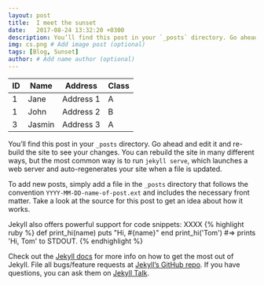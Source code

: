 ```yaml
---
layout: post
title:  I meet the sunset
date:   2017-08-24 13:32:20 +0300
description: You’ll find this post in your `_posts` directory. Go ahead and edit it and re-build the site to see your changes. # Add post description (optional)
img: cs.png # Add image post (optional)
tags: [Blog, Sunset]
author: # Add name author (optional)
---
```




<!--<head>
  <link rel="stylesheet" href="//cdnjs.cloudflare.com/ajax/libs/datatables/1.10.12/css/dataTables.bootstrap.min.css" />
  <link rel="stylesheet" href="https://cdn.datatables.net/buttons/1.2.1/css/buttons.bootstrap.min.css" type="text/css" />
</head>-->

  <div class="container-fluid">
    <table class="datatable table table-hover table-bordered">
      <thead>
        <tr>
          <th>ID</th>
          <th>Name</th>
          <th>Address</th>
          <th>Class</th>
        </tr>
      </thead>
      <tfoot>
      </tfoot>
      <tbody>
        <tr>
          <td>1</td>
          <td>Jane</td>
          <td>Address 1</td>
          <td>A</td>
        </tr>
        <tr>
          <td>1</td>
          <td>John</td>
          <td>Address 2</td>
          <td>B</td>
        </tr>
        <tr>
          <td>3</td>
          <td>Jasmin</td>
          <td>Address 3</td>
          <td>A</td>
        </tr>
      </tbody>
    </table>
  </div>
  
  <script src="//code.jquery.com/jquery-1.11.3.min.js"></script>
  <script src="//cdn.datatables.net/1.10.12/js/jquery.dataTables.min.js"></script>
  <script src="//cdn.datatables.net/1.10.12/js/dataTables.bootstrap.min.js"></script>
  <!-- Responsive extension -->
  <!--<script src="https://cdn.datatables.net/responsive/2.1.0/js/responsive.bootstrap.min.js"></script>-->
  <!-- Buttons extension -->
  <script src="//cdn.datatables.net/buttons/1.2.1/js/dataTables.buttons.min.js"></script>
  <script src="//cdn.datatables.net/buttons/1.2.1/js/buttons.bootstrap.min.js"></script>
  <script src="//cdnjs.cloudflare.com/ajax/libs/jszip/2.5.0/jszip.min.js"></script>
  <script src="//cdn.datatables.net/buttons/1.2.1/js/buttons.html5.min.js"></script>

You’ll find this post in your `_posts` directory. Go ahead and edit it and re-build the site to see your changes. You can rebuild the site in many different ways, but the most common way is to run `jekyll serve`, which launches a web server and auto-regenerates your site when a file is updated.

To add new posts, simply add a file in the `_posts` directory that follows the convention `YYYY-MM-DD-name-of-post.ext` and includes the necessary front matter. Take a look at the source for this post to get an idea about how it works.

Jekyll also offers powerful support for code snippets:
XXXX
{% highlight ruby %}
def print_hi(name)
  puts "Hi, #{name}"
end
print_hi('Tom')
#=> prints 'Hi, Tom' to STDOUT.
{% endhighlight %}

Check out the [Jekyll docs][jekyll-docs] for more info on how to get the most out of Jekyll. File all bugs/feature requests at [Jekyll’s GitHub repo][jekyll-gh]. If you have questions, you can ask them on [Jekyll Talk][jekyll-talk].

[jekyll-docs]: https://jekyllrb.com/docs/home
[jekyll-gh]:   https://github.com/jekyll/jekyll
[jekyll-talk]: https://talk.jekyllrb.com/
